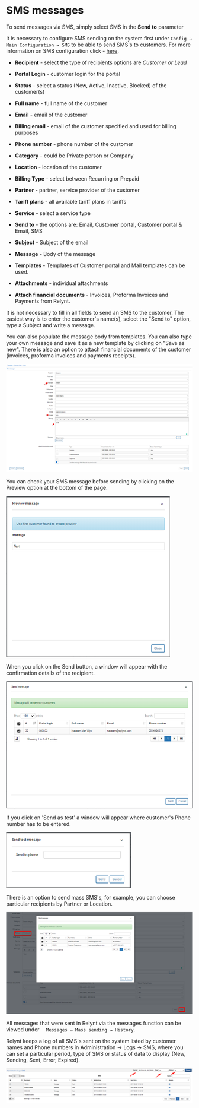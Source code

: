 SMS messages
============

To send messages via SMS, simply select SMS in the **Send to** parameter

It is necessary to configure SMS sending on the system first under `Config → Main Configuration → SMS` to be able tp send SMS's to customers. For more information on SMS configuration click - [here](configuration/main_configuration/sms_config/sms_config.md).


* **Recipient** - select the type of recipients options are *Customer or Lead*


* **Portal Login** - customer login for the portal


* **Status** - select a status (New, Active, Inactive, Blocked) of the customer(s)


* **Full name** - full name of the customer


* **Email** - email of the customer


* **Billing email** - email of the customer specified and used for billing purposes


* **Phone number** - phone number of the customer


* **Category** -  could be Private person or Company


* **Location** - location of the customer


* **Billing Type** - select between Recurring or Prepaid


* **Partner** - partner, service provider of the customer


* **Tariff plans** - all available tariff plans in tariffs


* **Service** - select a service type


* **Send to** - the options are: Email, Customer portal, Customer portal & Email, SMS


* **Subject** - Subject of the email


* **Message** - Body of the message


* **Templates** - Templates of Customer portal and Mail templates can be used.


* **Attachments** - individual attachments


* **Attach financial documents** - Invoices, Proforma Invoices and Payments from Relynt.


It is not necessary to fill in all fields to send an SMS to the customer. The easiest way is to enter the customer's name(s), select the "Send to" option, type a Subject and write a message.

 You can also populate the message body from templates. You can also type your own message and save it as a new template by clicking on "Save as new". There is also an option to attach financial documents of the customer (invoices, proforma invoices and payments receipts).

![Main window](main_window.png)

You can check your SMS message before sending by clicking on the Preview option at the bottom of the page.

![Preview](preview.png)

When you click on the Send button, a window will appear with the confirmation details of the recipient.

![Send message](send_message.png)

If you click on 'Send as test'  a window will appear where customer's Phone number has to be entered.

![Pop-up](pop_up.png)

There is an option to send mass SMS's, for example, you can choose particular recipients by Partner or Location.

![Mass sending](mass_sending.png)

All messages that were sent in Relynt via the messages function can be viewed under `  Messages → Mass sending → History`.

Relynt keeps a log of all SMS's sent on the system listed by customer names and Phone numbers in Administration → Logs → SMS, where you can set a particular period, type of SMS or status of data to display (New, Sending, Sent, Error, Expired).

![Recipients](./recipients.png)
